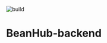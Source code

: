 ![build](https://github.com/Ibrahim-Haroon/BeanHub-backend/actions/workflows/unit-test.yml/badge.svg)

# BeanHub-backend
